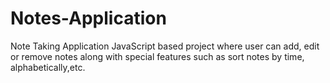 # Notes-Application
Note Taking Application
JavaScript based project where user can add, edit or remove notes along with special features such as sort notes by time, alphabetically,etc.
